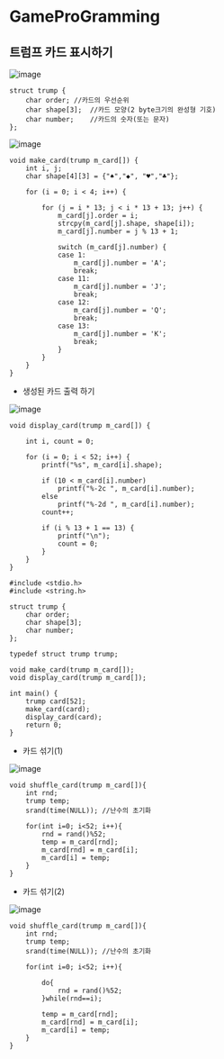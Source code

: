 # GameProGramming

## 트럼프 카드 표시하기
![image](https://github.com/user-attachments/assets/85e86f96-9982-4625-86fe-973db5cfaaec)
```
struct trump {
    char order;	//카드의 우선순위 
    char shape[3];	//카드 모양(2 byte크기의 완성형 기호)
    char number;	//카드의 숫자(또는 문자)
};
```
![image](https://github.com/user-attachments/assets/51c8c3db-8f05-4071-8580-1c9b4d369c45)
```
void make_card(trump m_card[]) {
    int i, j;
    char shape[4][3] = {"♠","◆", "♥","♣"};

    for (i = 0; i < 4; i++) {

        for (j = i * 13; j < i * 13 + 13; j++) {
            m_card[j].order = i;   
            strcpy(m_card[j].shape, shape[i]);  
            m_card[j].number = j % 13 + 1;  

            switch (m_card[j].number) {
            case 1:
                m_card[j].number = 'A';
                break;
            case 11:
                m_card[j].number = 'J';
                break;
            case 12:
                m_card[j].number = 'Q';
                break;
            case 13:
                m_card[j].number = 'K';
                break;
            }
        }
    }
}
```
- 생성된 카드 출력 하기

![image](https://github.com/user-attachments/assets/11634219-cbed-4a9f-bbc3-76b134bb8478)

```
void display_card(trump m_card[]) {
    
    int i, count = 0;

    for (i = 0; i < 52; i++) {
        printf("%s", m_card[i].shape);

        if (10 < m_card[i].number)
        	printf("%-2c ", m_card[i].number);
        else
            printf("%-2d ", m_card[i].number);
        count++;

        if (i % 13 + 1 == 13) {
            printf("\n");
            count = 0;
        }
    }
}
```
```
#include <stdio.h>
#include <string.h>

struct trump {
    char order;
    char shape[3];
    char number;
};

typedef struct trump trump;

void make_card(trump m_card[]);
void display_card(trump m_card[]);

int main() {
    trump card[52];
    make_card(card);
    display_card(card);
    return 0;
}
```
- 카드 섞기(1)

![image](https://github.com/user-attachments/assets/71b1f8df-9ba6-4f92-9b97-5ca93470e160)

```
void shuffle_card(trump m_card[]){
	int rnd;
	trump temp;
	srand(time(NULL)); //난수의 초기화
	 
	for(int i=0; i<52; i++){
		rnd = rand()%52;
		temp = m_card[rnd];
		m_card[rnd] = m_card[i];
		m_card[i] = temp;
	}
}
```
- 카드 섞기(2)

![image](https://github.com/user-attachments/assets/d4776ff0-f9e5-4c0b-9c43-ee895e391c8a)
```
void shuffle_card(trump m_card[]){
	int rnd;
	trump temp;
	srand(time(NULL)); //난수의 초기화
	 
	for(int i=0; i<52; i++){
		
		do{
			rnd = rand()%52;
		}while(rnd==i);
		
		temp = m_card[rnd];
		m_card[rnd] = m_card[i];
		m_card[i] = temp;
	}
}
```
